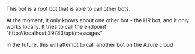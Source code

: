 This bot is a root bot that is able to call other bots.

At the moment, it only knows about one other bot - the HR bot, and it only works locally. It tries to call the endpoint "http://localhost:39783/api/messages"

In the future, this will attempt to call another bot on the Azure cloud

